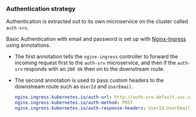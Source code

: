 ### Authentication strategy

Authentication is extracted out to its own microservice on the cluster called `auth-srv`.

Basic Authentication with email and password is set up with [Nginx-Ingress](https://kubernetes.github.io/ingress-nginx/examples/auth/external-auth/) using annotations.

- The first annotation tells the `nginx-ingress` controller to forward the incoming request first to the `auth-srv` microservice, and then if the `auth-srv` responds with an `200 Ok` then on to the downstream route.

- The second annotation is used to pass custom headers to the downstream route such as `UserId` and `UserEmail`.

  ```yaml
  nginx.ingress.kubernetes.io/auth-url: http://auth-srv.default.svc.cluster.local:3000/api/users/authenticate
  nginx.ingress.kubernetes.io/auth-method: POST
  nginx.ingress.kubernetes.io/auth-response-headers: UserId,UserEmail
  ```
